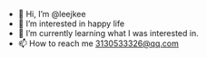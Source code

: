- 👋 Hi, I’m @leejkee
- 👀 I’m interested in happy life
- 🌱 I’m currently learning what I was interested in.
- 📫 How to reach me <3130533326@qq.com>
<!---
leejkee/leejkee is a ✨ special ✨ repository because its `README.md` (this file) appears on your GitHub profile.
You can click the Preview link to take a look at your changes.
--->
